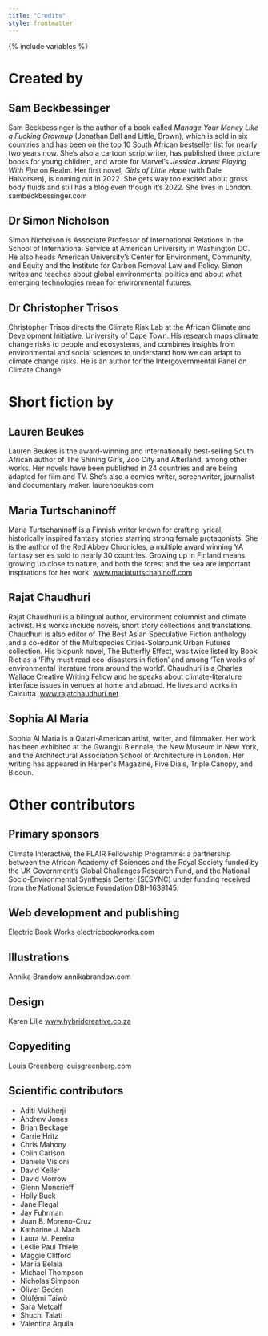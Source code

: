 ```yaml
---
title: "Credits"
style: frontmatter
---
```


{% include variables %}

# Created by

## Sam Beckbessinger

Sam Beckbessinger is the author of a book called *Manage Your Money Like a Fucking Grownup* (Jonathan Ball and Little, Brown), which is sold in six countries and has been on the top 10 South African bestseller list for nearly two years now. She’s also a cartoon scriptwriter, has published three picture books for young children, and wrote for Marvel’s *Jessica Jones: Playing With Fire* on Realm. Her first novel, *Girls of Little Hope* (with Dale Halvorsen), is coming out in 2022. She gets way too excited about gross body fluids and still has a blog even though it’s 2022. She lives in London.
sambeckbessinger.com

## Dr Simon Nicholson

Simon Nicholson is Associate Professor of International Relations in the School of International Service at American University in Washington DC. He also heads American University’s Center for Environment, Community, and Equity and the Institute for Carbon Removal Law and Policy. Simon writes and teaches about global environmental politics and about what emerging technologies mean for environmental futures. 

## Dr Christopher Trisos

Christopher Trisos directs the Climate Risk Lab at the African Climate and Development Initiative, University of Cape Town. His research maps climate change risks to people and ecosystems, and combines insights from environmental and social sciences to understand how we can adapt to climate change risks. He is an author for the Intergovernmental Panel on Climate Change. 

# Short fiction by

## Lauren Beukes

Lauren Beukes is the award-winning and internationally best-selling South African author of The Shining Girls, Zoo City and Afterland, among other works. Her novels have been published in 24 countries and are being adapted for film and TV. She’s also a comics writer, screenwriter, journalist and documentary maker.
laurenbeukes.com

## Maria Turtschaninoff

Maria Turtschaninoff is a Finnish writer known for crafting lyrical, historically inspired fantasy stories starring strong female protagonists. She is the author of the Red Abbey Chronicles, a multiple award winning YA fantasy series sold to nearly 30 countries. Growing up in Finland means growing up close to nature, and both the forest and the sea are important inspirations for her work.
www.mariaturtschaninoff.com

## Rajat Chaudhuri

Rajat Chaudhuri is a bilingual author, environment columnist and climate activist. His works include novels, short story collections and translations. Chaudhuri is also editor of The Best Asian Speculative Fiction anthology and a co-editor of the Multispecies Cities-Solarpunk Urban Futures collection. His biopunk novel, The Butterfly Effect, was twice listed by Book Riot as a ‘Fifty must read eco-disasters in fiction’ and among ‘Ten works of environmental literature from around the world’. Chaudhuri is a Charles Wallace Creative Writing Fellow and he speaks about climate-literature interface issues in venues at home and abroad. He lives and works in Calcutta.
www.rajatchaudhuri.net

## Sophia Al Maria
Sophia Al Maria is a Qatari-American artist, writer, and filmmaker. Her work has been exhibited at the Gwangju Biennale, the New Museum in New York, and the Architectural Association School of Architecture in London. Her writing has appeared in Harper's Magazine, Five Dials, Triple Canopy, and Bidoun.

# Other contributors

## Primary sponsors

Climate Interactive, the FLAIR Fellowship Programme: a partnership between the African Academy of Sciences and the Royal Society funded by the UK Government’s Global Challenges Research Fund, and the National Socio-Environmental Synthesis Center (SESYNC) under funding received from the National Science Foundation DBI-1639145.

## Web development and publishing

Electric Book Works
electricbookworks.com

## Illustrations

Annika Brandow
annikabrandow.com

## Design

Karen Lilje
www.hybridcreative.co.za

## Copyediting

Louis Greenberg
louisgreenberg.com

## Scientific contributors

- Aditi Mukherji
- Andrew Jones
- Brian Beckage
- Carrie Hritz
- Chris Mahony
- Colin Carlson
- Daniele Visioni
- David Keller
- David Morrow
- Glenn Moncrieff
- Holly Buck
- Jane Flegal
- Jay Fuhrman
- Juan B. Moreno-Cruz
- Katharine J. Mach
- Laura M. Pereira
- Leslie Paul Thiele
- Maggie Clifford
- Mariia Belaia
- Michael Thompson
- Nicholas Simpson
- Oliver Geden
- Olúfẹ́mi Táíwò
- Sara Metcalf
- Shuchi Talati
- Valentina Aquila

